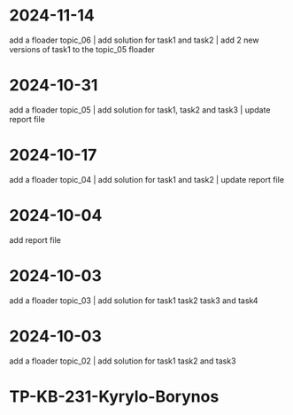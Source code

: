 # 2024-11-14
add a floader topic_06 | 
add solution for task1 and task2 |
add 2 new versions of task1 to the topic_05 floader

# 2024-10-31
add a floader topic_05 | 
add solution for task1, task2 and task3 |
update report file

# 2024-10-17
add a floader topic_04 | 
add solution for task1 and task2 | 
update report file

# 2024-10-04
add report file

# 2024-10-03
add a floader topic_03 | 
add solution for task1 task2 task3 and task4

# 2024-10-03
add a floader topic_02 | 
add solution for task1 task2 and task3

# TP-KB-231-Kyrylo-Borynos